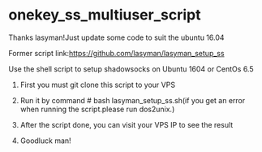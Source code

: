 # onekey_ss_multiuser_script
Thanks lasyman!Just update some code to suit the ubuntu 16.04


Former script link:https://github.com/lasyman/lasyman_setup_ss


Use the shell script to setup shadowsocks on Ubuntu 1604 or CentOs 6.5

1. First you must git clone this script to your VPS

 2. Run it by command # bash lasyman_setup_ss.sh(if you get an error when running the script.please run dos2unix.)

3. After the script done, you can visit your VPS IP to see the result

4. Goodluck man!
